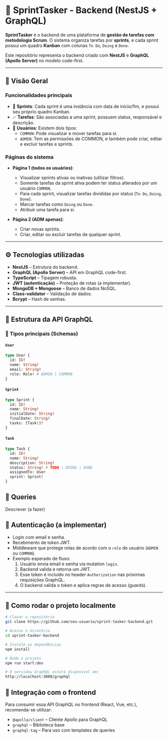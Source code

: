 # 🚀 SprintTasker - Backend (NestJS + GraphQL)

**SprintTasker** é o backend de uma plataforma de **gestão de tarefas com metodologia Scrum**. O sistema organiza tarefas por **sprints**, e cada sprint possui um quadro **Kanban** com colunas `To Do`, `Doing` e `Done`.

Este repositório representa o backend criado com **NestJS** e **GraphQL (Apollo Server)** no modelo code-first.

---

## 🧠 Visão Geral

### Funcionalidades principais

- 📆 **Sprints**: Cada sprint é uma instância com data de início/fim, e possui seu próprio quadro Kanban.
- ✅ **Tarefas**: São associadas a uma sprint, possuem status, responsável e descrição.
- 👥 **Usuários**: Existem dois tipos:
  - `COMMON`: Pode visualizar e mover tarefas para si.
  - `ADMIN`: Tem as permissões de COMMON, e também pode criar, editar e excluir tarefas e sprints.

### Páginas do sistema

- **Página 1 (todos os usuários)**:
  - Visualizar sprints ativas ou inativas (utilizar filtros).
  - Somente tarefas da sprint ativa podem ter status alterados por um usuário `COMMON`.
  - Para cada sprint, visualizar tarefas divididas por status (`To Do`, `Doing`, `Done`).
  - Marcar tarefas como `Doing` ou `Done`.
  - Atribuir uma tarefa para si.

- **Página 2 (ADM apenas)**:
  - Criar novas sprints.
  - Criar, editar ou excluir tarefas de qualquer sprint.

---

## ⚙️ Tecnologias utilizadas

- **NestJS** – Estrutura do backend.
- **GraphQL (Apollo Server)** – API em GraphQL code-first.
- **TypeScript** – Tipagem robusta.
- **JWT (autenticação)** – Proteção de rotas (a implementar).
- **MongoDB + Mongoose** – Banco de dados NoSQL.
- **Class-validator** – Validação de dados.
- **Bcrypt** – Hash de senhas.

---

## 🧾 Estrutura da API GraphQL

### 📌 Tipos principais (Schemas)

#### `User`
```graphql
type User {
  id: ID!
  name: String!
  email: String!
  role: Role! # ADMIN | COMMON
}
```

#### `Sprint`
```graphql
type Sprint {
  id: ID!
  name: String!
  initialDate: String!
  finalDate: String!
  tasks: [Task!]!
}
```

#### `Task`
```graphql
type Task {
  id: ID!
  name: String!
  description: String!
  status: String! # TODO | DOING | DONE
  assignedTo: User
  sprint: Sprint!
}
```

## 🧾 Queries
Descrever (a fazer)

## 🔐 Autenticação (a implementar)

- Login com email e senha.
- Recebimento de token JWT.
- Middleware que protege rotas de acordo com o `role` do usuário (`ADMIN` ou `COMMON`).
- Exemplo esperado de fluxo:
  1. Usuário envia email e senha via mutation `login`.
  2. Backend valida e retorna um JWT.
  3. Esse token é incluído no header `Authorization` nas próximas requisições GraphQL.
  4. O backend valida o token e aplica regras de acesso (guards).

---

## 🧪 Como rodar o projeto localmente

```bash
# Clonar o repositório
git clone https://github.com/seu-usuario/sprint-tasker-backend.git

# Acesse o diretório
cd sprint-tasker-backend

# Instale as dependências
npm install

# Rode o projeto
npm run start:dev

# O servidow GraphQL estará disponível em:
http://localhost:3000/graphql
```

## 🔗 Integração com o frontend

Para consumir essa API GraphQL no frontend (React, Vue, etc.), recomenda-se utilizar:

- `@apollo/client` – Cliente Apollo para GraphQL
- `graphql` – Biblioteca base
- `graphql-tag` – Para uso com templates de queries
